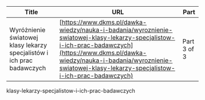 | **Title**       | **URL**           | **Part**              |
|-----------------|-------------------|-----------------------|
| Wyróżnienie światowej klasy lekarzy specjalistów i ich prac badawczych          | [https://www.dkms.pl/dawka-wiedzy/nauka-i-badania/wyroznienie-swiatowej-klasy-lekarzy-specjalistow-i-ich-prac-badawczych](https://www.dkms.pl/dawka-wiedzy/nauka-i-badania/wyroznienie-swiatowej-klasy-lekarzy-specjalistow-i-ich-prac-badawczych)    | Part 3 of 3          |

klasy-lekarzy-specjalistow-i-ich-prac-badawczych

